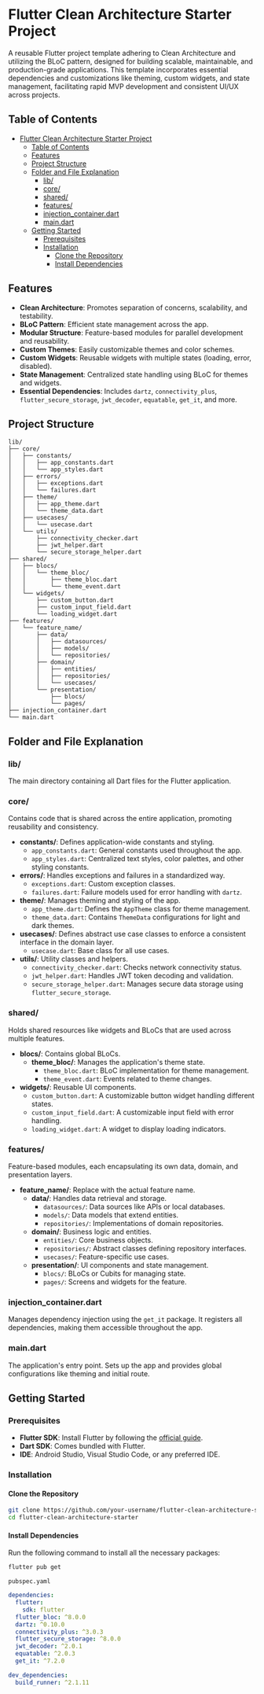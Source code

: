 # Flutter Clean Architecture Starter Project

A reusable Flutter project template adhering to Clean Architecture and utilizing the BLoC pattern, designed for building scalable, maintainable, and production-grade applications. This template incorporates essential dependencies and customizations like theming, custom widgets, and state management, facilitating rapid MVP development and consistent UI/UX across projects.

## Table of Contents
- [Flutter Clean Architecture Starter Project](#flutter-clean-architecture-starter-project)
  - [Table of Contents](#table-of-contents)
  - [Features](#features)
  - [Project Structure](#project-structure)
  - [Folder and File Explanation](#folder-and-file-explanation)
    - [lib/](#lib)
    - [core/](#core)
    - [shared/](#shared)
    - [features/](#features-1)
    - [injection\_container.dart](#injection_containerdart)
    - [main.dart](#maindart)
  - [Getting Started](#getting-started)
    - [Prerequisites](#prerequisites)
    - [Installation](#installation)
      - [Clone the Repository](#clone-the-repository)
      - [Install Dependencies](#install-dependencies)


## Features

- **Clean Architecture**: Promotes separation of concerns, scalability, and testability.
- **BLoC Pattern**: Efficient state management across the app.
- **Modular Structure**: Feature-based modules for parallel development and reusability.
- **Custom Themes**: Easily customizable themes and color schemes.
- **Custom Widgets**: Reusable widgets with multiple states (loading, error, disabled).
- **State Management**: Centralized state handling using BLoC for themes and widgets.
- **Essential Dependencies**: Includes `dartz`, `connectivity_plus`, `flutter_secure_storage`, `jwt_decoder`, `equatable`, `get_it`, and more.

## Project Structure

```vbnet
lib/
├── core/
│   ├── constants/
│   │   ├── app_constants.dart
│   │   └── app_styles.dart
│   ├── errors/
│   │   ├── exceptions.dart
│   │   └── failures.dart
│   ├── theme/
│   │   ├── app_theme.dart
│   │   └── theme_data.dart
│   ├── usecases/
│   │   └── usecase.dart
│   └── utils/
│       ├── connectivity_checker.dart
│       ├── jwt_helper.dart
│       └── secure_storage_helper.dart
├── shared/
│   ├── blocs/
│   │   └── theme_bloc/
│   │       ├── theme_bloc.dart
│   │       └── theme_event.dart
│   └── widgets/
│       ├── custom_button.dart
│       ├── custom_input_field.dart
│       └── loading_widget.dart
├── features/
│   └── feature_name/
│       ├── data/
│       │   ├── datasources/
│       │   ├── models/
│       │   └── repositories/
│       ├── domain/
│       │   ├── entities/
│       │   ├── repositories/
│       │   └── usecases/
│       └── presentation/
│           ├── blocs/
│           └── pages/
├── injection_container.dart
└── main.dart
```

## Folder and File Explanation

### lib/
The main directory containing all Dart files for the Flutter application.

### core/
Contains code that is shared across the entire application, promoting reusability and consistency.

- **constants/**: Defines application-wide constants and styling.
  - `app_constants.dart`: General constants used throughout the app.
  - `app_styles.dart`: Centralized text styles, color palettes, and other styling constants.
- **errors/**: Handles exceptions and failures in a standardized way.
  - `exceptions.dart`: Custom exception classes.
  - `failures.dart`: Failure models used for error handling with `dartz`.
- **theme/**: Manages theming and styling of the app.
  - `app_theme.dart`: Defines the `AppTheme` class for theme management.
  - `theme_data.dart`: Contains `ThemeData` configurations for light and dark themes.
- **usecases/**: Defines abstract use case classes to enforce a consistent interface in the domain layer.
  - `usecase.dart`: Base class for all use cases.
- **utils/**: Utility classes and helpers.
  - `connectivity_checker.dart`: Checks network connectivity status.
  - `jwt_helper.dart`: Handles JWT token decoding and validation.
  - `secure_storage_helper.dart`: Manages secure data storage using `flutter_secure_storage`.

### shared/
Holds shared resources like widgets and BLoCs that are used across multiple features.

- **blocs/**: Contains global BLoCs.
  - **theme_bloc/**: Manages the application's theme state.
    - `theme_bloc.dart`: BLoC implementation for theme management.
    - `theme_event.dart`: Events related to theme changes.
- **widgets/**: Reusable UI components.
  - `custom_button.dart`: A customizable button widget handling different states.
  - `custom_input_field.dart`: A customizable input field with error handling.
  - `loading_widget.dart`: A widget to display loading indicators.

### features/
Feature-based modules, each encapsulating its own data, domain, and presentation layers.

- **feature_name/**: Replace with the actual feature name.
  - **data/**: Handles data retrieval and storage.
    - `datasources/`: Data sources like APIs or local databases.
    - `models/`: Data models that extend entities.
    - `repositories/`: Implementations of domain repositories.
  - **domain/**: Business logic and entities.
    - `entities/`: Core business objects.
    - `repositories/`: Abstract classes defining repository interfaces.
    - `usecases/`: Feature-specific use cases.
  - **presentation/**: UI components and state management.
    - `blocs/`: BLoCs or Cubits for managing state.
    - `pages/`: Screens and widgets for the feature.

### injection_container.dart
Manages dependency injection using the `get_it` package. It registers all dependencies, making them accessible throughout the app.

### main.dart
The application's entry point. Sets up the app and provides global configurations like theming and initial route.

## Getting Started

### Prerequisites
- **Flutter SDK**: Install Flutter by following the [official guide](https://flutter.dev/docs/get-started/install).
- **Dart SDK**: Comes bundled with Flutter.
- **IDE**: Android Studio, Visual Studio Code, or any preferred IDE.

### Installation

#### Clone the Repository
```bash
git clone https://github.com/your-username/flutter-clean-architecture-starter.git
cd flutter-clean-architecture-starter
```

#### Install Dependencies
Run the following command to install all the necessary packages:
```bash
flutter pub get
```

`pubspec.yaml`
```yaml
dependencies:
  flutter:
    sdk: flutter
  flutter_bloc: ^8.0.0
  dartz: ^0.10.0
  connectivity_plus: ^3.0.3
  flutter_secure_storage: ^8.0.0
  jwt_decoder: ^2.0.1
  equatable: ^2.0.3
  get_it: ^7.2.0

dev_dependencies:
  build_runner: ^2.1.11

```